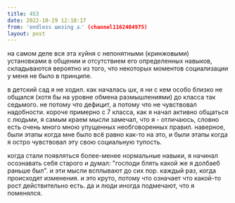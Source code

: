 ```yaml
---
title: 453
date: 2022-10-29 12:10:17
from: 'endless шизing ⍼' (channel1162404975)
layout: post
---
```


на самом деле вся эта хуйня с непонятными (кринжовыми) установками в общении и отсутствием его определенных навыков, складываются вероятно из того, что некоторых моментов социализации у меня не было в принципе.

в детский сад я не ходил. как началась шк, я ни с кем особо близко не общался (хотя бы на уровне обмена размышлениями) до класса так седьмого. не потому что дефицит, а потому что не чувствовал надобности. короче примерно с 7 класса, как я начал активно общаться с людьми, я самым краем мысли замечал, что я - отличаюсь, словно есть очень много мною упущенных необговоренных правил. наверное, были этапы когда мне было всё равно как-то на это, и были этапы когда я остро чувствовал эту свою социальную тупость.

когда стали появляться более-менее нормальные навыки, я начинал осознавать себя старого и думал: "господи блять какой же я долбаеб раньше был". и эти мысли всплывают до сих пор. каждый раз, когда происходят изменения. и это круто, потому что означает что какой-то рост действительно есть. да и люди иногда подмечают, что я поменялся.
